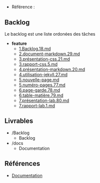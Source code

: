 #  

- Référence :   

 

## Backlog 

Le backlog est une liste ordonées des tâches 

- **feature** 
  - [1.Backlog.18.md](./Backlog/feature/1.Backlog.18.md) 
  - [2.document-markdown.29.md](./Backlog/feature/2.document-markdown.29.md) 
  - [3.présentation-css.21.md](./Backlog/feature/3.présentation-css.21.md) 
  - [3.rapport-css.5.md](./Backlog/feature/3.rapport-css.5.md) 
  - [4.présentation-markdown.20.md](./Backlog/feature/4.présentation-markdown.20.md) 
  - [4.utilisation-jekyll.27.md](./Backlog/feature/4.utilisation-jekyll.27.md) 
  - [5.nouvelle-page.md](./Backlog/feature/5.nouvelle-page.md) 
  - [5.numéro-pages.77.md](./Backlog/feature/5.numéro-pages.77.md) 
  - [6.page-garde.78.md](./Backlog/feature/6.page-garde.78.md) 
  - [6.table-matière.79.md](./Backlog/feature/6.table-matière.79.md) 
  - [7.présentation-lab.80.md](./Backlog/feature/7.présentation-lab.80.md) 
  - [7.rapport-lab.1.md](./Backlog/feature/7.rapport-lab.1.md) 
## Livrables 

 

- /Backlog 
  - Backlog 
- /docs 
  - Documentation 
## Références 

 

- [Documentation](https://labs-web.github.io/lab-rapport/) 

